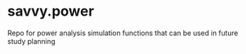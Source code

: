 # savvy.power
Repo for power analysis simulation functions that can be used in future study planning
